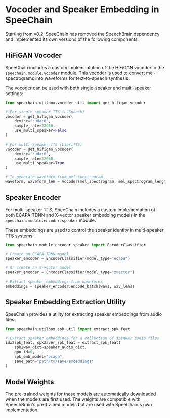 # Vocoder and Speaker Embedding in SpeeChain

Starting from v0.2, SpeeChain has removed the SpeechBrain dependency and implemented its own versions of the following components:

## HiFiGAN Vocoder

SpeeChain includes a custom implementation of the HiFiGAN vocoder in the `speechain.module.vocoder` module. This vocoder is used to convert mel-spectrograms into waveforms for text-to-speech synthesis.

The vocoder can be used with both single-speaker and multi-speaker settings:

```python
from speechain.utilbox.vocoder_util import get_hifigan_vocoder

# For single-speaker TTS (LJSpeech)
vocoder = get_hifigan_vocoder(
    device="cuda:0",
    sample_rate=22050,
    use_multi_speaker=False
)

# For multi-speaker TTS (LibriTTS)
vocoder = get_hifigan_vocoder(
    device="cuda:0",
    sample_rate=22050,
    use_multi_speaker=True
)

# To generate waveform from mel-spectrogram
waveform, waveform_len = vocoder(mel_spectrogram, mel_spectrogram_length)
```

## Speaker Encoder

For multi-speaker TTS, SpeeChain includes a custom implementation of both ECAPA-TDNN and X-vector speaker embedding models in the `speechain.module.encoder.speaker` module.

These embeddings are used to control the speaker identity in multi-speaker TTS systems:

```python
from speechain.module.encoder.speaker import EncoderClassifier

# Create an ECAPA-TDNN model
speaker_encoder = EncoderClassifier(model_type="ecapa")

# Or create an X-vector model
speaker_encoder = EncoderClassifier(model_type="xvector")

# Extract speaker embeddings from waveforms
embeddings = speaker_encoder.encode_batch(wavs, wav_lens)
```

## Speaker Embedding Extraction Utility

SpeeChain provides a utility for extracting speaker embeddings from audio files:

```python
from speechain.utilbox.spk_util import extract_spk_feat

# Extract speaker embeddings for a collection of speaker audio files
idx2spk_feat, spk2aver_spk_feat = extract_spk_feat(
    spk2wav_dict=speaker_audio_dict,
    gpu_id=0,
    spk_emb_model="ecapa",
    save_path="path/to/save/embeddings"
)
```

## Model Weights

The pre-trained weights for these models are automatically downloaded when the models are first used. The weights are compatible with SpeechBrain's pre-trained models but are used with SpeeChain's own implementation.
